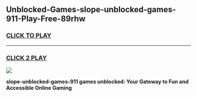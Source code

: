 
## Unblocked-Games-slope-unblocked-games-911-Play-Free-89rhw
<h3>
<a href="https://premium76.site?title=slope-unblocked-games-911&ref=10A">CLICK TO PLAY</a></h3>
<hr>

<h3>
<a href="https://premium76.site?title=slope-unblocked-games-911&ref=10A">CLICK 2 PLAY</a>
  
</h3>

<a href="https://premium76.site?title=slope-unblocked-games-911&ref=10A"><img src="https://clearcache.store/games.png"></a>


**slope-unblocked-games-911 games unblocked: Your Gateway to Fun and Accessible Online Gaming**
